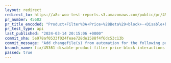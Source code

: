 ```yaml
---
layout: redirect
redirect_to: https://a8c-woo-test-reports.s3.amazonaws.com/public/pr/45602/api/index.html
pr_number: 45602
pr_title_encoded: "Product+Filter%3A+Price+%28Beta%29+block+-+Disable+block+interactions+within+the+editor"
pr_test_type: api
last_published: "2024-03-14 20:15:06 +0000"
commit_sha: 5e978af0533f024feae728de1588f4f6dc53c13b
commit_message: "Add changefile(s) from automation for the following project(s): wooco…"
branch_name: fix/45361-disable-product-filter-price-block-interactions-within-the-editor
passed: true
---
```

